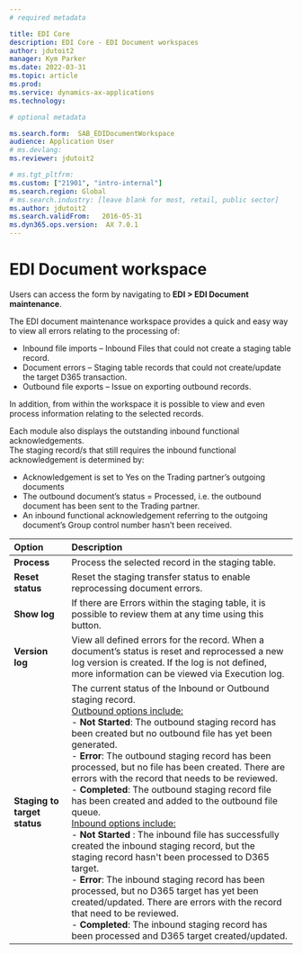 ```yaml
---
# required metadata

title: EDI Core
description: EDI Core - EDI Document workspaces
author: jdutoit2
manager: Kym Parker
ms.date: 2022-03-31
ms.topic: article
ms.prod: 
ms.service: dynamics-ax-applications
ms.technology: 

# optional metadata

ms.search.form:  SAB_EDIDocumentWorkspace
audience: Application User
# ms.devlang: 
ms.reviewer: jdutoit2

# ms.tgt_pltfrm: 
ms.custom: ["21901", "intro-internal"]
ms.search.region: Global
# ms.search.industry: [leave blank for most, retail, public sector]
ms.author: jdutoit2
ms.search.validFrom:   2016-05-31
ms.dyn365.ops.version:  AX 7.0.1
---
```


# EDI Document workspace

Users can access the form by navigating to **EDI > EDI Document maintenance**.

The EDI document maintenance workspace provides a quick and easy way to view all errors relating to the processing of: <br>
- Inbound file imports – Inbound Files that could not create a staging table record.
- Document errors – Staging table records that could not create/update the target D365 transaction.
- Outbound file exports – Issue on exporting outbound records.

In addition, from within the workspace it is possible to view and even process information relating to the selected records.

Each module also displays the outstanding inbound functional acknowledgements. <br> The staging record/s that still requires the inbound functional acknowledgement is determined by:
- Acknowledgement is set to Yes on the Trading partner’s outgoing documents
- The outbound document’s status = Processed, i.e. the outbound document has been sent to the Trading partner.
-	An inbound functional acknowledgement referring to the outgoing document’s Group control number hasn’t been received.

**Option** 	                                | **Description**
:--------------------------------           |:------------------------------------- 
**Process**                                 | Process the selected record in the staging table.
**Reset status**                            |	Reset the staging transfer status to enable reprocessing document errors.
**Show log**                                |	If there are Errors within the staging table, it is possible to review them at any time using this button.
**Version log**                             |	View all defined errors for the record. When a document’s status is reset and reprocessed a new log version is created. If the log is not defined, more information can be viewed via Execution log.
**Staging to target status**                |	The current status of the Inbound or Outbound staging record. <br> <ins>Outbound options include:</ins> <br> - **Not Started**: The outbound staging record has been created but no outbound file has yet been generated. <br> - **Error**: The outbound staging record has been processed, but no file has been created. There are errors with the record that needs to be reviewed. <br> - **Completed**: The outbound staging record file has been created and added to the outbound file queue. <br> <ins>Inbound options include:</ins> <br> - **Not Started** : The inbound file has successfully created the inbound staging record, but the staging record hasn't been processed to D365 target. <br> - **Error**: The inbound staging record has been processed, but no D365 target has yet been created/updated.  There are errors with the record that need to be reviewed. <br> - **Completed**: The inbound staging record has been processed and D365 target created/updated.
